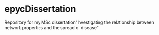 # epycDissertation
Repository for my MSc dissertation"Investigating the relationship between network properties and the spread of disease"
